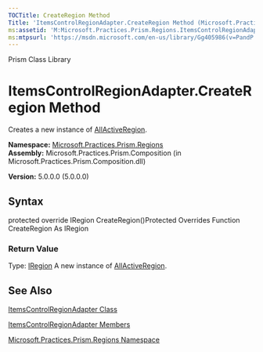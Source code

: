 ```yaml
---
TOCTitle: CreateRegion Method
Title: 'ItemsControlRegionAdapter.CreateRegion Method (Microsoft.Practices.Prism.Regions)'
ms:assetid: 'M:Microsoft.Practices.Prism.Regions.ItemsControlRegionAdapter.CreateRegion'
ms:mtpsurl: 'https://msdn.microsoft.com/en-us/library/Gg405986(v=PandP.50)'
---
```


Prism Class Library

ItemsControlRegionAdapter.CreateRegion Method
=================================================

Creates a new instance of [AllActiveRegion](https://msdn.microsoft.com/library/microsoft.practices.prism.regions.allactiveregion).

**Namespace:** [Microsoft.Practices.Prism.Regions](https://msdn.microsoft.com/library/microsoft.practices.prism.regions)
**Assembly:** Microsoft.Practices.Prism.Composition (in Microsoft.Practices.Prism.Composition.dll)

**Version:** 5.0.0.0 (5.0.0.0)

## Syntax


protected override IRegion CreateRegion()Protected Overrides Function CreateRegion As IRegion
### Return Value

Type: [IRegion](https://msdn.microsoft.com/library/microsoft.practices.prism.regions.iregion)
A new instance of [AllActiveRegion](https://msdn.microsoft.com/library/microsoft.practices.prism.regions.allactiveregion).

See Also
--------


[ItemsControlRegionAdapter Class](https://msdn.microsoft.com/library/microsoft.practices.prism.regions.itemscontrolregionadapter)

[ItemsControlRegionAdapter Members](https://msdn.microsoft.com/allmembers.t:microsoft.practices.prism.regions.itemscontrolregionadapter)

[Microsoft.Practices.Prism.Regions Namespace](https://msdn.microsoft.com/library/microsoft.practices.prism.regions)
